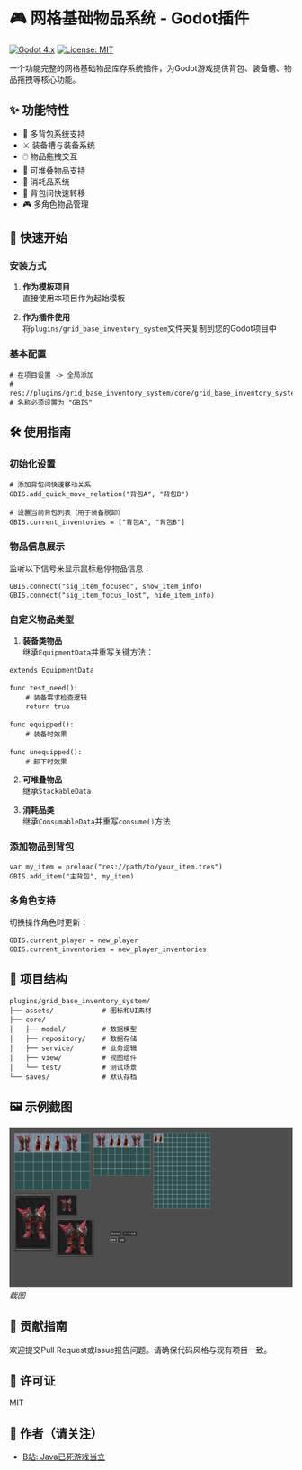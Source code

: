 # 🎮 网格基础物品系统 - Godot插件

[![Godot 4.x](https://img.shields.io/badge/Godot-4.x-%23478cbf)](https://godotengine.org)
[![License: MIT](https://img.shields.io/badge/License-MIT-yellow.svg)](https://opensource.org/licenses/MIT)

一个功能完整的网格基础物品库存系统插件，为Godot游戏提供背包、装备槽、物品拖拽等核心功能。

## ✨ 功能特性

- 🧳 多背包系统支持
- ⚔️ 装备槽与装备系统
- 🖱️ 物品拖拽交互
- 🔢 可堆叠物品支持
- 🧪 消耗品系统
- 🔄 背包间快速转移
- 🎮 多角色物品管理

## 🚀 快速开始

### 安装方式

1. **作为模板项目**  
   直接使用本项目作为起始模板

2. **作为插件使用**  
   将`plugins/grid_base_inventory_system`文件夹复制到您的Godot项目中

### 基本配置

```gdscript
# 在项目设置 -> 全局添加
# res://plugins/grid_base_inventory_system/core/grid_base_inventory_system.gd
# 名称必须设置为 "GBIS"
```

## 🛠️ 使用指南

### 初始化设置

```gdscript
# 添加背包间快速移动关系
GBIS.add_quick_move_relation("背包A", "背包B")

# 设置当前背包列表（用于装备脱卸）
GBIS.current_inventories = ["背包A", "背包B"]
```

### 物品信息展示

监听以下信号来显示鼠标悬停物品信息：

```gdscript
GBIS.connect("sig_item_focused", show_item_info)
GBIS.connect("sig_item_focus_lost", hide_item_info)
```

### 自定义物品类型

1. **装备类物品**  
   继承`EquipmentData`并重写关键方法：

```gdscript
extends EquipmentData

func test_need():
	# 装备需求检查逻辑
	return true

func equipped():
	# 装备时效果

func unequipped():
	# 卸下时效果
```

2. **可堆叠物品**  
   继承`StackableData`

3. **消耗品类**  
   继承`ConsumableData`并重写`consume()`方法

### 添加物品到背包

```gdscript
var my_item = preload("res://path/to/your_item.tres")
GBIS.add_item("主背包", my_item)
```

### 多角色支持

切换操作角色时更新：

```gdscript
GBIS.current_player = new_player
GBIS.current_inventories = new_player_inventories
```

## 📂 项目结构

```
plugins/grid_base_inventory_system/
├── assets/            # 图标和UI素材
├── core/
│   ├── model/         # 数据模型
│   ├── repository/    # 数据存储
│   ├── service/       # 业务逻辑
│   ├── view/          # 视图组件
│   └── test/          # 测试场景
└── saves/             # 默认存档
```

## 🖼️ 示例截图
![物品系统示例](plugins/grid_base_inventory_system/assets/screenshots/Snipaste_2025-06-16_14-12-21.png)  
*截图*

## 👥 贡献指南

欢迎提交Pull Request或Issue报告问题。请确保代码风格与现有项目一致。

## 📜 许可证

MIT

## 🙏 作者（请关注）
- [B站: Java已死游戏当立](https://space.bilibili.com/3546831153793300)
